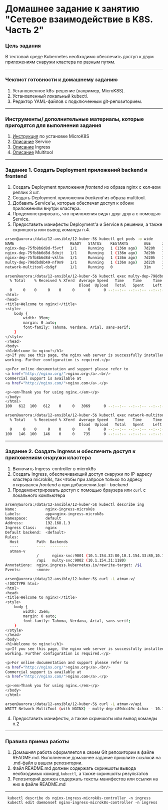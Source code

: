 # Домашнее задание к занятию "Сетевое взаимодействие в K8S. Часть 2"

### Цель задания

В тестовой среде Kubernetes необходимо обеспечить доступ к двум приложениям снаружи кластера по разным путям.

------

### Чеклист готовности к домашнему заданию

1. Установленное k8s-решение (например, MicroK8S).
2. Установленный локальный kubectl.
3. Редактор YAML-файлов с подключенным git-репозиторием.

------

### Инструменты/ дополнительные материалы, которые пригодятся для выполнения задания

1. [Инструкция](https://microk8s.io/docs/getting-started) по установке MicroK8S
2. [Описание](https://kubernetes.io/docs/concepts/services-networking/service/) Service
3. [Описание](https://kubernetes.io/docs/concepts/services-networking/ingress/) Ingress
4. [Описание](https://github.com/wbitt/Network-MultiTool) Multitool

------

### Задание 1. Создать Deployment приложений backend и frontend

1. Создать Deployment приложения _frontend_ из образа nginx с кол-вом реплик 3 шт.
2. Создать Deployment приложения _backend_ из образа multitool. 
3. Добавить Service'ы, которые обеспечат доступ к обоим приложениям внутри кластера. 
4. Продемонстрировать, что приложения видят друг друга с помощью Service.
5. Предоставить манифесты Deployment'а и Service в решении, а также скриншоты или вывод команды п.4.

```bash
arsen@aurora:/data/12-ansible/12-kuber-5$ kubectl get pods -o wide
NAME                         READY   STATUS    RESTARTS       AGE     IP            NODE      NOMINATED NODE   READINESS GATES
nginx-dep-75fb8b6d8d-f5vtf   1/1     Running   1 (136m ago)   7d20h   10.1.154.31   atman-v   <none>           <none>
nginx-dep-75fb8b6d8d-5dnjt   1/1     Running   1 (136m ago)   7d20h   10.1.154.23   atman-v   <none>           <none>
nginx-dep-75fb8b6d8d-vkltm   1/1     Running   1 (136m ago)   7d20h   10.1.154.27   atman-v   <none>           <none>
multy-dep-798dbd8b49-nf9n9   1/1     Running   1 (136m ago)   2d22h   10.1.154.35   atman-v   <none>           <none>
network-multitool-ds9gf      1/1     Running   0              31m     10.1.154.34   atman-v   <none>           <none>

arsen@aurora:/data/12-ansible/12-kuber-5$ kubectl exec multy-dep-798dbd8b49-nf9n9 -- curl nginx-svc:9001
  % Total    % Received % Xferd  Average Speed   Time    Time     Time  Current
                                 Dload  Upload   Total   Spent    Left  Speed
  0     0    0     0    0     0      0      0 --:--:-- --:--:-- --:--:--     0<!DOCTYPE html>
<html>
<head>
<title>Welcome to nginx!</title>
<style>
    body {
        width: 35em;
        margin: 0 auto;
        font-family: Tahoma, Verdana, Arial, sans-serif;
    }
</style>
</head>
<body>
<h1>Welcome to nginx!</h1>
<p>If you see this page, the nginx web server is successfully installed and
working. Further configuration is required.</p>

<p>For online documentation and support please refer to
<a href="http://nginx.org/">nginx.org</a>.<br/>
Commercial support is available at
<a href="http://nginx.com/">nginx.com</a>.</p>

<p><em>Thank you for using nginx.</em></p>
</body>
</html>
100   612  100   612    0     0   3069      0 --:--:-- --:--:-- --:--:--  6181

arsen@aurora:/data/12-ansible/12-kuber-5$ kubectl exec network-multitool-ds9gf -- curl multy-svc:9002
  % Total    % Received % Xferd  Average Speed   Time    Time     Time  Current
                                 Dload  Upload   Total   Spent    Left  Speed
  0     0    0     0    0     0      0      0 --:--:-- --:--:-- --:--:--     0WBITT Network MultiTool (with NGINX) - multy-dep-798dbd8b49-nf9n9 - 10.1.154.35 - HTTP: 8080 , HTTPS: 11443 . (Formerly praqma/network-multitool)
100   146  100   146    0     0    735      0 --:--:-- --:--:-- --:--:--  142k
```
------

### Задание 2. Создать Ingress и обеспечить доступ к приложениям снаружи кластера

1. Включить Ingress-controller в microk8s
2. Создать Ingress, обеспечивающий доступ снаружи по IP-адресу кластера microk8s, так чтобы при запросе только по адресу открывался _frontend_ а при добавлении /api - _backend_
3. Продемонстрировать доступ с помощью браузера или `curl` с локального компьютера

```bash
arsen@aurora:/data/12-ansible/12-kuber-5$ kubectl describe ing
Name:             nginx-ingress-microk8s
Labels:           app=nginx-ingress-microk8s
Namespace:        default
Address:          192.168.1.3
Ingress Class:    nginx
Default backend:  <default>
Rules:
  Host        Path  Backends
  ----        ----  --------
  atman-v     
              /      nginx-svc:9001 (10.1.154.32:80,10.1.154.33:80,10.1.154.34:80)
              /api   multy-svc:9002 (10.1.154.31:1180)
Annotations:  nginx.ingress.kubernetes.io/rewrite-target: /$1
Events:       <none>

arsen@aurora:/data/12-ansible/12-kuber-5$ curl -L atman-v/
<!DOCTYPE html>
<html>
<head>
<title>Welcome to nginx!</title>
<style>
    body {
        width: 35em;
        margin: 0 auto;
        font-family: Tahoma, Verdana, Arial, sans-serif;
    }
</style>
</head>
<body>
<h1>Welcome to nginx!</h1>
<p>If you see this page, the nginx web server is successfully installed and
working. Further configuration is required.</p>

<p>For online documentation and support please refer to
<a href="http://nginx.org/">nginx.org</a>.<br/>
Commercial support is available at
<a href="http://nginx.com/">nginx.com</a>.</p>

<p><em>Thank you for using nginx.</em></p>
</body>
</html>

arsen@aurora:/data/12-ansible/12-kuber-5$ curl -L atman-v/api
WBITT Network MultiTool (with NGINX) - multy-dep-c89dcc49c-4chxx - 10.1.154.31 - HTTP: 1180 , HTTPS: 11443 . (Formerly praqma/network-multitool)
```
4. Предоставить манифесты, а также скриншоты или вывод команды п.2

------

### Правила приема работы

1. Домашняя работа оформляется в своем Git репозитории в файле README.md. Выполненное домашнее задание пришлите ссылкой на .md-файл в вашем репозитории.
2. Файл README.md должен содержать скриншоты вывода необходимых команд `kubectl`, а также скриншоты результатов
3. Репозиторий должен содержать тексты манифестов или ссылки на них в файле README.md

------
```
 kubectl describe ds nginx-ingress-microk8s-controller -n ingress
 kubectl edit daemonset nginx-ingress-microk8s-controller -n ingress
```
